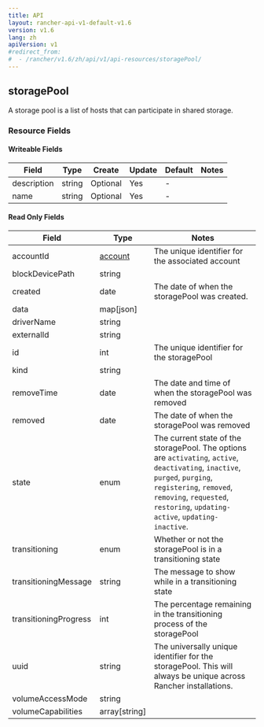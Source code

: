```yaml
---
title: API
layout: rancher-api-v1-default-v1.6
version: v1.6
lang: zh
apiVersion: v1
#redirect_from:
#  - /rancher/v1.6/zh/api/v1/api-resources/storagePool/
---
```


## storagePool

A storage pool is a list of hosts that can participate in shared storage.

### Resource Fields

#### Writeable Fields

Field | Type | Create | Update | Default | Notes
---|---|---|---|---|---
description | string | Optional | Yes | - | 
name | string | Optional | Yes | - | 


#### Read Only Fields

Field | Type   | Notes
---|---|---
accountId | [account]({{site.baseurl}}/rancher/{{page.version}}/{{page.lang}}/api/{{page.apiVersion}}/api-resources/account/)  | The unique identifier for the associated account
blockDevicePath | string  | 
created | date  | The date of when the storagePool was created.
data | map[json]  | 
driverName | string  | 
externalId | string  | 
id | int  | The unique identifier for the storagePool
kind | string  | 
removeTime | date  | The date and time of when the storagePool was removed
removed | date  | The date of when the storagePool was removed
state | enum  | The current state of the storagePool. The options are `activating`, `active`, `deactivating`, `inactive`, `purged`, `purging`, `registering`, `removed`, `removing`, `requested`, `restoring`, `updating-active`, `updating-inactive`.
transitioning | enum  | Whether or not the storagePool is in a transitioning state
transitioningMessage | string  | The message to show while in a transitioning state
transitioningProgress | int  | The percentage remaining in the transitioning process of the storagePool
uuid | string  | The universally unique identifier for the storagePool. This will always be unique across Rancher installations.
volumeAccessMode | string  | 
volumeCapabilities | array[string]  | 


<br>
